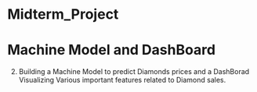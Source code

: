 # Midterm_Project
# Machine Model and DashBoard
2. Building a Machine Model to predict Diamonds prices and a DashBorad Visualizing Various important features related to Diamond sales.
